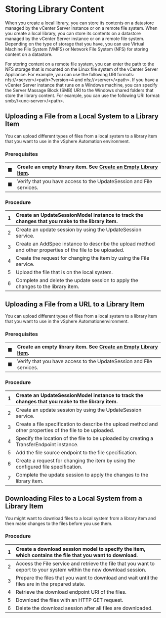 # Storing Library Content

When you create a local library, you can store its contents on a datastore managed by the vCenter Server instance or on a remote file system. When you create a local library, you can store its contents on a datastore managed by the vCenter Server instance or on a remote file system. Depending on the type of storage that you have, you can use Virtual Machine File System \(VMFS\) or Network File System \(NFS\) for storing content on a datastore. 

For storing content on a remote file system, you can enter the path to the NFS storage that is mounted on the Linux file system of the vCenter Server Appliance. For example, you can use the following URI formats: nfs://&lt;server&gt;/&lt;path&gt;?version=4 and nfs://&lt;server&gt;/&lt;path&gt;. If you have a vCenter Server instance that runs on a Windows machine, you can specify the Server Massage Block \(SMB\) URI to the Windows shared folders that store the library content. For example, you can use the following URI format: smb://&lt;unc-server&gt;/&lt;path&gt;.

## Uploading a File from a Local System to a Library Item 

You can upload different types of files from a local system to a library item that you want to use in the vSphere Automation environment. 

### Prerequisites 

| ■  | Create an empty library item. See [Create an Empty Library Item](https://vdc-repo.vmware.com/vmwb-repository/dcr-public/64cb9a20-f092-41c5-9e10-08fb7e391407/e9127d93-e269-4c69-a0be-27a9b86f640b/doc/GUID-64EE19F5-95BE-41FA-BBBD-AD914F097400.html#GUID-64EE19F5-95BE-41FA-BBBD-AD914F097400).  |
| :--- | :--- |
| ■  | Verify that you have access to the UpdateSession and File services.  |

### Procedure 

| 1 | Create an UpdateSessionModel instance to track the changes that you make to the library item.  |
| :--- | :--- |
| 2 | Create an update session by using the UpdateSession service.  |
| 3 | Create an AddSpec instance to describe the upload method and other properties of the file to be uploaded.  |
| 4 | Create the request for changing the item by using the File service.  |
| 5 | Upload the file that is on the local system.  |
| 6 | Complete and delete the update session to apply the changes to the library item. |

## Uploading a File from a URL to a Library Item 

You can upload different types of files from a local system to a library item that you want to use in the vSphere Automationenvironment. 

### Prerequisites 

| ■  | Create an empty library item. See [Create an Empty Library Item](https://vdc-repo.vmware.com/vmwb-repository/dcr-public/64cb9a20-f092-41c5-9e10-08fb7e391407/e9127d93-e269-4c69-a0be-27a9b86f640b/doc/GUID-64EE19F5-95BE-41FA-BBBD-AD914F097400.html#GUID-64EE19F5-95BE-41FA-BBBD-AD914F097400).  |
| :--- | :--- |
| ■  | Verify that you have access to the UpdateSession and File services.  |

### Procedure 

| 1 | Create an UpdateSessionModel instance to track the changes that you make to the library item.  |
| :--- | :--- |
| 2 | Create an update session by using the UpdateSession service.  |
| 3 | Create a file specification to describe the upload method and other properties of the file to be uploaded.  |
| 4 | Specify the location of the file to be uploaded by creating a TransferEndpoint instance.  |
| 5 | Add the file source endpoint to the file specification.  |
| 6 | Create a request for changing the item by using the configured file specification.  |
| 7 | Complete the update session to apply the changes to the library item. |

## Downloading Files to a Local System from a Library Item 

You might want to download files to a local system from a library item and then make changes to the files before you use them. 

### Procedure 

| 1 | Create a download session model to specify the item, which contains the file that you want to download.  |
| :--- | :--- |
| 2 | Access the File service and retrieve the file that you want to export to your system within the new download session.  |
| 3 | Prepare the files that you want to download and wait until the files are in the prepared state.  |
| 4 | Retrieve the download endpoint URI of the files.  |
| 5 | Download the files with an HTTP GET request.  |
| 6 | Delete the download session after all files are downloaded. |

